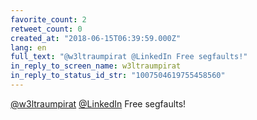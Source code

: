 ```yaml
---
favorite_count: 2
retweet_count: 0
created_at: "2018-06-15T06:39:59.000Z"
lang: en
full_text: "@w3ltraumpirat @LinkedIn Free segfaults!"
in_reply_to_screen_name: w3ltraumpirat
in_reply_to_status_id_str: "1007504619755458560"
---
```


[@w3ltraumpirat](https://twitter.com/w3ltraumpirat)
[@LinkedIn](https://twitter.com/LinkedIn) Free segfaults!
